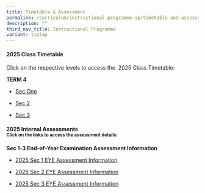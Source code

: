 ```yaml
---
title: Timetable & Assessment
permalink: /curriculum/instructional-programme-ip/timetable-and-assessment/
description: ""
third_nav_title: Instructional Programme
variant: tiptap
---
```

<h4>2025 Class Timetable</h4>
<p>Click on the respective levels to access the&nbsp; 2025 Class Timetable:</p>
<p><strong>TERM 4</strong>
</p>
<ul>
<li>
<p><a href="/files/Class Timetable/2025_Sec_1_EYE_Assessment_Information.pdf" rel="noopener nofollow" target="_blank">Sec One</a>
</p>
</li>
<li>
<p><a href="/files/SEC_2_EOY_SCRIPT_CHECK_2025.pdf" rel="noopener nofollow" target="_blank">Sec 2</a>
</p>
</li>
<li>
<p><a href="/files/SEC_3_EOY_SCRIPT_CHECK_2025.pdf" rel="noopener nofollow" target="_blank">Sec 3</a>
</p>
<p></p>
</li>
</ul>
<h4><strong>2025 Internal Assessments</strong><br><sup>Click on the links to access the assessment details:</sup></h4>
<p><strong>Sec 1-3 End-of-Year Examination Assessment Information</strong>
</p>
<ul data-tight="true" class="tight">
<li>
<p><a href="/files/WA &amp; MA/2025/2025_Sec_1_EYE_Assessment_Information.pdf" rel="noopener nofollow" target="_blank">2025 Sec 1 EYE Assessment Information</a>
</p>
</li>
<li>
<p><a href="/files/WA &amp; MA/2025/2025_Sec_2_EYE_Assessment_Information.pdf" rel="noopener nofollow" target="_blank">2025 Sec 2 EYE Assessment Information</a>
</p>
</li>
<li>
<p><a href="/files/WA &amp; MA/2025/2025_Sec_3_EYE_Assessment_Information.pdf" rel="noopener nofollow" target="_blank">2025 Sec 3 EYE Assessment Information</a>
</p>
<p></p>
<p></p>
<p></p>
</li>
</ul>
<p></p>
<p>
<br>
</p>